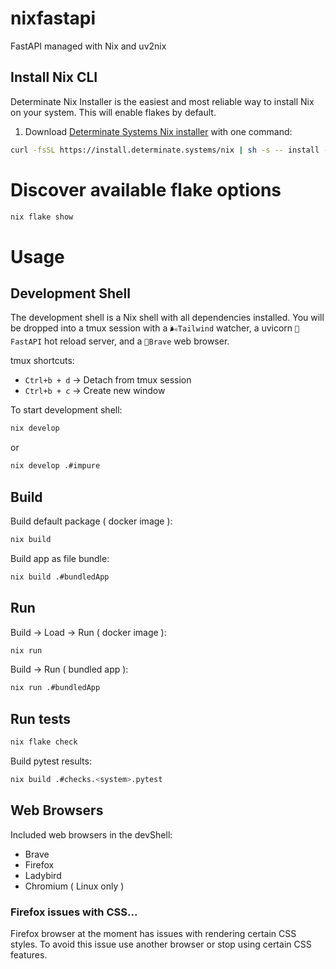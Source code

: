# nixfastapi
FastAPI managed with Nix and uv2nix

## Install Nix CLI
Determinate Nix Installer is the easiest and most reliable way to install Nix on your system. This will enable flakes by default.
1. Download [Determinate Systems Nix installer](https://github.com/DeterminateSystems/nix-installer) with one command:
```bash
curl -fsSL https://install.determinate.systems/nix | sh -s -- install --determinate
```

# Discover available flake options
```bash
nix flake show
```

# Usage
## Development Shell
The development shell is a Nix shell with all dependencies installed. You will be dropped into a tmux session with a `🌬️Tailwind` watcher, a uvicorn `🐍FastAPI` hot reload server, and a `🦁Brave` web browser.


tmux shortcuts:
- `Ctrl+b + d` → Detach from tmux session
- `Ctrl+b + c` → Create new window


To start development shell:
```bash
nix develop
```
or
```bash
nix develop .#impure
```

## Build
Build default package ( docker image ):
```bash
nix build
```
Build app as file bundle:
```bash
nix build .#bundledApp
```

## Run
Build -> Load -> Run ( docker image ):
```bash
nix run
```
Build -> Run ( bundled app ):
```bash
nix run .#bundledApp
```

## Run tests
```bash
nix flake check
```
Build pytest results:
```bash
nix build .#checks.<system>.pytest
```

## Web Browsers
Included web browsers in the devShell:
- Brave
- Firefox
- Ladybird
- Chromium ( Linux only )

### Firefox issues with CSS...
Firefox browser at the moment has issues with rendering certain CSS styles. To avoid this issue use another browser or stop using certain CSS features.